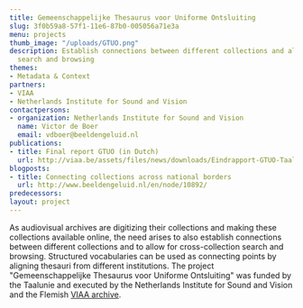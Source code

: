 ```yaml
---
title: Gemeenschappelijke Thesaurus voor Uniforme Ontsluiting
slug: 3f0b59a8-57f1-11e6-87b0-005056a71e3a
menu: projects
thumb_image: "/uploads/GTUO.png"
description: Establish connections between different collections and allow for cross-collection
  search and browsing
themes:
- Metadata & Context
partners:
- VIAA
- Netherlands Institute for Sound and Vision
contactpersons:
- organization: Netherlands Institute for Sound and Vision
  name: Victor de Boer
  email: vdboer@beeldengeluid.nl
publications:
- title: Final report GTUO (in Dutch)
  url: http://viaa.be/assets/files/news/downloads/Eindrapport-GTUO-Taalunie.pdf
blogposts:
- title: Connecting collections across national borders
  url: http://www.beeldengeluid.nl/en/node/10892/
predecessors: 
layout: project
---
```


As audiovisual archives are digitizing their collections and making these collections available online, the need arises to also establish connections between different collections and to allow for cross-collection search and browsing. Structured vocabularies can be used as connecting points by aligning thesauri from different institutions. The project "Gemeenschappelijke Thesaurus voor Uniforme Ontsluiting" was funded by the Taalunie and executed by the Netherlands Institute for Sound and Vision and the Flemish [VIAA archive](http://viaa.be/en/about-viaa/).
